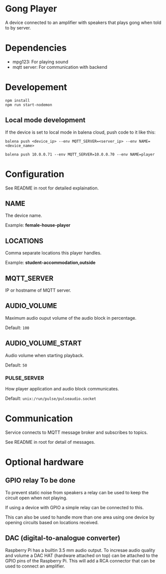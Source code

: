 # Gong Player

A device connected to an amplifier with speakers that plays gong when told to by server.

# Dependencies

- mpg123: For playing sound
- mqtt server: For communication with backend

# Developement

    npm install
    npm run start-nodemon

## Local mode development

If the device is set to local mode in balena cloud, push code to it like this:

    balena push <device_ip> --env MQTT_SERVER=<server_ip> --env NAME=<device_name>
    
    balena push 10.0.0.71 --env MQTT_SERVER=10.0.0.70 --env NAME=player

# Configuration
See README in root for detailed explaination.

## NAME
The device name.

Example: **female-house-player**

## LOCATIONS
Comma separate locations this player handles.

Example: **student-accommodation,outside**

## MQTT_SERVER
IP or hostname of MQTT server.

## AUDIO_VOLUME
Maximum audio ouput volume of the audio block in percentage.

Default: `100`

## AUDIO_VOLUME_START
Audio volume when starting playback.

Default: `50`

### PULSE_SERVER
How player application and audio block communicates.

Default: `unix:/run/pulse/pulseaudio.socket`

# Communication

Service connects to MQTT message broker and subscribes to topics.

See README in root for detail of messages.

# Optional hardware

## GPIO relay **To be done**

To prevent static noise from speakers a relay can be used to keep the circuit open when not playing.

If using a device with GPIO a simple relay can be connected to this.

This can also be used to handle more than one area using one device by opening circuits based on locations received.

## DAC (digital-to-analogue converter)

Raspberry Pi has a builtin 3.5 mm audio output. To incresae audio quality and volume a DAC HAT (hardware attached on top) can be attached to the GPIO pins of the Raspberry Pi. This will add a RCA connector that can be used to connect an amplifier.